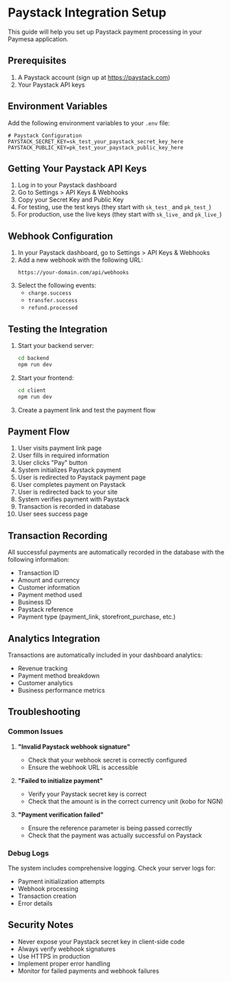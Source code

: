 # Paystack Integration Setup

This guide will help you set up Paystack payment processing in your Paymesa application.

## Prerequisites

1. A Paystack account (sign up at https://paystack.com)
2. Your Paystack API keys

## Environment Variables

Add the following environment variables to your `.env` file:

```env
# Paystack Configuration
PAYSTACK_SECRET_KEY=sk_test_your_paystack_secret_key_here
PAYSTACK_PUBLIC_KEY=pk_test_your_paystack_public_key_here
```

## Getting Your Paystack API Keys

1. Log in to your Paystack dashboard
2. Go to Settings > API Keys & Webhooks
3. Copy your Secret Key and Public Key
4. For testing, use the test keys (they start with `sk_test_` and `pk_test_`)
5. For production, use the live keys (they start with `sk_live_` and `pk_live_`)

## Webhook Configuration

1. In your Paystack dashboard, go to Settings > API Keys & Webhooks
2. Add a new webhook with the following URL:
   ```
   https://your-domain.com/api/webhooks
   ```
3. Select the following events:
   - `charge.success`
   - `transfer.success`
   - `refund.processed`

## Testing the Integration

1. Start your backend server:
   ```bash
   cd backend
   npm run dev
   ```

2. Start your frontend:
   ```bash
   cd client
   npm run dev
   ```

3. Create a payment link and test the payment flow

## Payment Flow

1. User visits payment link page
2. User fills in required information
3. User clicks "Pay" button
4. System initializes Paystack payment
5. User is redirected to Paystack payment page
6. User completes payment on Paystack
7. User is redirected back to your site
8. System verifies payment with Paystack
9. Transaction is recorded in database
10. User sees success page

## Transaction Recording

All successful payments are automatically recorded in the database with the following information:
- Transaction ID
- Amount and currency
- Customer information
- Payment method used
- Business ID
- Paystack reference
- Payment type (payment_link, storefront_purchase, etc.)

## Analytics Integration

Transactions are automatically included in your dashboard analytics:
- Revenue tracking
- Payment method breakdown
- Customer analytics
- Business performance metrics

## Troubleshooting

### Common Issues

1. **"Invalid Paystack webhook signature"**
   - Check that your webhook secret is correctly configured
   - Ensure the webhook URL is accessible

2. **"Failed to initialize payment"**
   - Verify your Paystack secret key is correct
   - Check that the amount is in the correct currency unit (kobo for NGN)

3. **"Payment verification failed"**
   - Ensure the reference parameter is being passed correctly
   - Check that the payment was actually successful on Paystack

### Debug Logs

The system includes comprehensive logging. Check your server logs for:
- Payment initialization attempts
- Webhook processing
- Transaction creation
- Error details

## Security Notes

- Never expose your Paystack secret key in client-side code
- Always verify webhook signatures
- Use HTTPS in production
- Implement proper error handling
- Monitor for failed payments and webhook failures 
